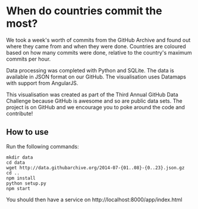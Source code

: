 # When do countries commit the most?

We took a week's worth of commits from the GitHub Archive and found out where they came from and when they were done. Countries are coloured based on how many commits were done, relative to the country's maximum commits per hour.

Data processing was completed with Python and SQLite. The data is available in JSON format on our GitHub. The visualisation uses Datamaps with support from AngularJS.

This visualisation was created as part of the Third Annual GitHub Data Challenge because GitHub is awesome and so are public data sets. The project is on GitHub and we encourage you to poke around the code and contribute!

## How to use
Run the following commands:

```
mkdir data
cd data
wget http://data.githubarchive.org/2014-07-{01..08}-{0..23}.json.gz
cd ..
npm install
python setup.py
npm start
```

You should then have a service on http://localhost:8000/app/index.html
